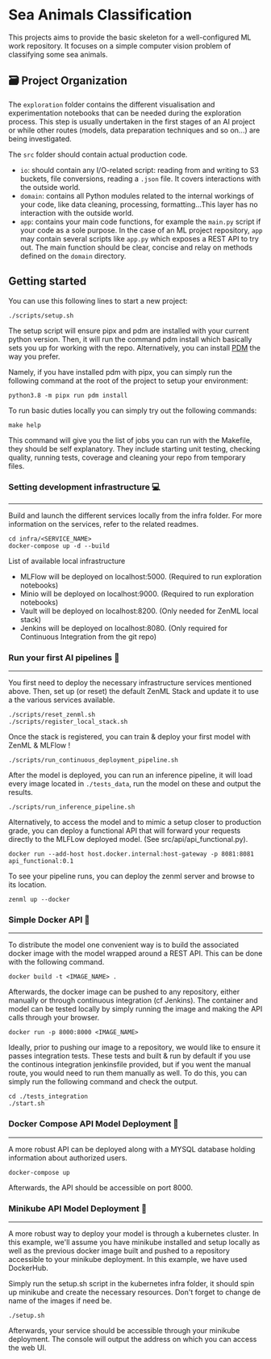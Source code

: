 # Sea Animals Classification

This projects aims to provide the basic skeleton for a well-configured ML work repository. It focuses on a simple computer vision problem of classifying some sea animals. 

🗃 Project Organization
------------

The `exploration` folder contains the different visualisation and experimentation notebooks that can be needed during the exploration process. This step is usually undertaken in the first stages of an AI project or while other routes (models, data preparation techniques and so on...) are being investigated.

The `src` folder should contain actual production code.
- `io`: should contain any I/O-related script: reading from and writing to S3 buckets, file conversions, reading a `.json` file. It covers interactions with the outside world.
- `domain`: contains all Python modules related to the internal workings of your code, like data cleaning, processing, formatting...This layer has no interaction with the outside world.
- `app`: contains your main code functions, for example the `main.py` script if your code as a sole purpose. In the case of an ML project repository, `app` may contain several scripts like `app.py` which exposes a REST API to try out. The main function should be clear, concise and relay on methods defined on the `domain` directory.

## Getting started 

You can use this following lines to start a new project:
```
./scripts/setup.sh
```
The setup script will ensure pipx and pdm are installed with your current python version. Then, it will run the command pdm install which basically sets you up for working with the repo. Alternatively, you can install [PDM](https://github.com/pdm-project/pdm) the way you prefer. 

Namely, if you have installed pdm with pipx, you can simply run the following command at the root of the project to setup your environment:
```
python3.8 -m pipx run pdm install
```

To run basic duties locally you can simply try out the following commands:
```
make help
```
This command will give you the list of jobs you can run with the Makefile, they should be self explanatory. They include starting unit testing, checking quality, running tests, coverage and cleaning your repo from temporary files.

### Setting development infrastructure 💻
-------------

Build and launch the different services locally from the infra folder. For more information on the services, refer to the related readmes.
```
cd infra/<SERVICE_NAME>
docker-compose up -d --build
```

List of available local infrastructure 
- MLFlow will be deployed on localhost:5000. (Required to run exploration notebooks)
- Minio will be deployed on localhost:9000. (Required to run exploration notebooks)
- Vault will be deployed on localhost:8200. (Only needed for ZenML local stack)
- Jenkins will be deployed on localhost:8080. (Only required for Continuous Integration from the git repo)

### Run your first AI pipelines 🧠
-------------

You first need to deploy the necessary infrastructure services mentioned above. Then, set up (or reset) the default ZenML Stack and update it to use a the various services available.
```
./scripts/reset_zenml.sh
./scripts/register_local_stack.sh
```
Once the stack is registered, you can train & deploy your first model with ZenML & MLFlow !
```
./scripts/run_continuous_deployment_pipeline.sh
```

After the model is deployed, you can run an inference pipeline, it will load every image located in `./tests_data`, run the model on these and output the results.
```
./scripts/run_inference_pipeline.sh
```

Alternatively, to access the model and to mimic a setup closer to production grade, you can deploy a functional API that will forward your requests directly to the MLFLow deployed model. (See src/api/api_functional.py). 
```
docker run --add-host host.docker.internal:host-gateway -p 8081:8081 api_functional:0.1
```

To see your pipeline runs, you can deploy the zenml server and browse to its location.
```
zenml up --docker
```

### Simple Docker API 🐳 
-------------

To distribute the model one convenient way is to build the associated docker image with the model wrapped around a REST API. This can be done with the following command.
```
docker build -t <IMAGE_NAME> .
```

Afterwards, the docker image can be pushed to any repository, either manually or through continuous integration (cf Jenkins). The container and model can be tested locally by simply running the image and making the API calls through your browser.

```
docker run -p 8000:8000 <IMAGE_NAME>
```

Ideally, prior to pushing our image to a repository, we would like to ensure it passes integration tests. These tests and built & run by default if you use the continous integration jenkinsfile provided, but if you went the manual route, you would need to run them manually as well. To do this, you can simply run the following command and check the output.

```
cd ./tests_integration
./start.sh
```

### Docker Compose API Model Deployment 🐳
-------------

A more robust API can be deployed along with a MYSQL database holding information about authorized users.

```
docker-compose up
```

Afterwards, the API should be accessible on port 8000.

### Minikube API Model Deployment 🐳
-------------

A more robust way to deploy your model is through a kubernetes cluster. In this example, we'll assume you have minikube installed and setup locally as well as the previous docker image built and pushed to a repository accessible to your minikube deployment. In this example, we have used DockerHub.

Simply run the setup.sh script in the kubernetes infra folder, it should spin up minikube and create the necessary resources. Don't forget to change de name of the images if need be.
```
./setup.sh
```

Afterwards, your service should be accessible through your minikube deployment. The console will output the address on which you can access the web UI.